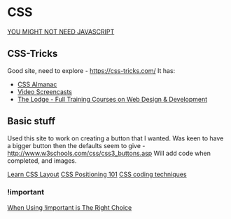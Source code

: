# CSS


[YOU MIGHT NOT NEED JAVASCRIPT](http://youmightnotneedjs.com/)

## CSS-Tricks
Good site, need to explore - https://css-tricks.com/
It has:
- [CSS Almanac](https://css-tricks.com/almanac/)
- [Video Screencasts](https://css-tricks.com/video-screencasts/)
- [The Lodge - Full Training Courses on Web Design & Development](https://css-tricks.com/lodge/)


## Basic stuff
Used this site to work on creating a button that I wanted. Was keen to have a bigger button then the defaults seem to give - http://www.w3schools.com/css/css3_buttons.asp
Will add code when completed, and images.

[Learn CSS Layout](http://learnlayout.com/)
[CSS Positioning 101](http://alistapart.com/article/css-positioning-101)
[CSS coding techniques](https://hacks.mozilla.org/2016/05/css-coding-techniques/)


### !important

[When Using !important is The Right Choice](https://css-tricks.com/when-using-important-is-the-right-choice/)
